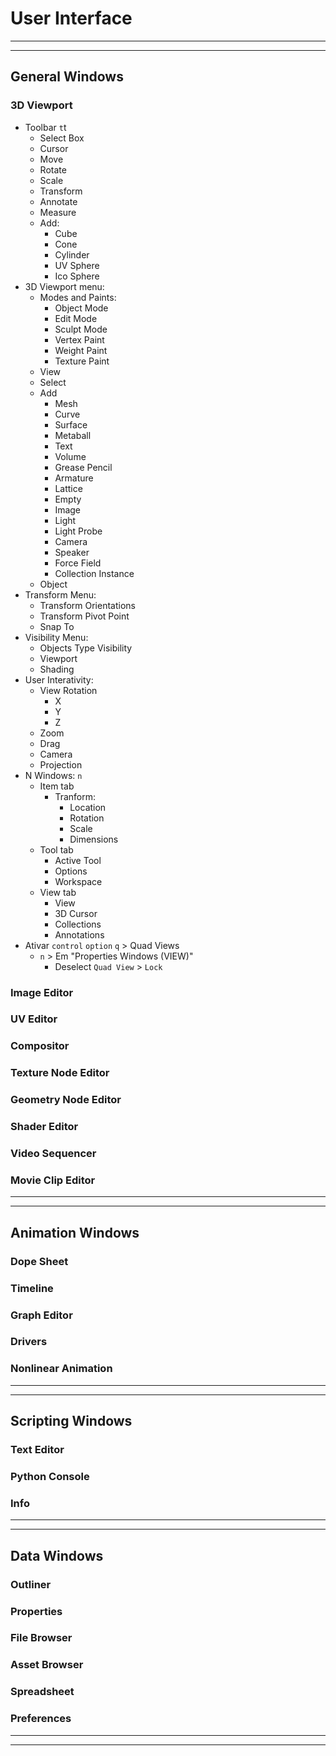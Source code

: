 # User Interface
---  
---  
## General Windows
### 3D Viewport
- Toolbar `t`t
    - Select Box
    - Cursor
    - Move
    - Rotate
    - Scale
    - Transform
    - Annotate
    - Measure
    - Add:
        - Cube
        - Cone
        - Cylinder
        - UV Sphere
        - Ico Sphere
- 3D Viewport menu:
    - Modes and Paints:
        - Object Mode
        - Edit Mode
        - Sculpt Mode
        - Vertex Paint
        - Weight Paint
        - Texture Paint
    - View
    - Select
    - Add
        - Mesh
        - Curve
        - Surface
        - Metaball
        - Text
        - Volume
        - Grease Pencil
        - Armature
        - Lattice
        - Empty
        - Image
        - Light
        - Light Probe
        - Camera
        - Speaker
        - Force Field
        - Collection Instance
    - Object
- Transform Menu:
    - Transform Orientations
    - Transform Pivot Point
    - Snap To
- Visibility Menu:
    - Objects Type Visibility
    - Viewport
    - Shading
- User Interativity:
    - View Rotation
        - X
        - Y
        - Z
    - Zoom
    - Drag
    - Camera
    - Projection
- N Windows: `n`
    - Item tab
        - Tranform:
            - Location
            - Rotation
            - Scale
            - Dimensions
    - Tool tab
        - Active Tool
        - Options
        - Workspace
    - View tab
        - View
        - 3D Cursor
        - Collections
        - Annotations   
- Ativar `control` `option` `q` > Quad Views
    - `n` > Em "Properties Windows (VIEW)"
        - Deselect `Quad View` > `Lock`

### Image Editor

### UV Editor

### Compositor

### Texture Node Editor

### Geometry Node Editor

### Shader Editor

### Video Sequencer

### Movie Clip Editor
---  
---  
## Animation Windows

### Dope Sheet

### Timeline

### Graph Editor

### Drivers

### Nonlinear Animation
---  
---  
## Scripting Windows

### Text Editor

### Python Console

### Info
---  
---  
## Data Windows

### Outliner

### Properties

### File Browser

### Asset Browser

### Spreadsheet

### Preferences  
---  
---  
